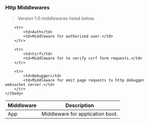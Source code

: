 
### Http Middlewares

> Version 1.0 middlewares listed below.

<table>
    <thead>
        <tr>
            <th>Middleware</th>
            <th>Description</th>
        </tr>
    </thead>
    <tbody>
        <tr>
            <td>App</td>
            <td>Middleware for application boot.</td>
        </tr>
          
        <tr>
            <td>Auth</td>
            <td>Middleware for authorized user.</td>
        </tr>
        
        <tr>
            <td>Csrf</td>
            <td>Middleware for to verify csrf form requests.</td>
        </tr>
        
        <tr>
            <td>Debugger</td>
            <td>Middleware for emit page requests to http debugger websocket server.</td>
        </tr>
    </tbody>
</table>
